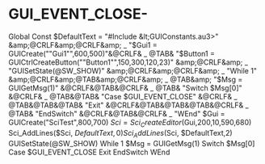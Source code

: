 # GUI_EVENT_CLOSE-
 Global Const $DefaultText = "#Include &lt;GUIConstants.au3>" &amp;@CRLF&amp;@CRLF&amp; _     "$Gui1 = GUICreate(""Gui1"",600,500)"&amp;@CRLF&amp; _     @TAB&amp;  "$Button1 = GUICtrlCreateButton(""Button1"",150,300,120,23)" &amp;@CRLF&amp; _     "GUISetState(@SW_SHOW)" &amp;@CRLF&amp;@CRLF&amp; _     "While 1" &amp;@CRLF&amp;@TAB&amp;@CRLF&amp; _     @TAB&amp; "$Msg = GUIGetMsg(1)" &amp;@CRLF&amp;@TAB&amp;@CRLF&amp; _     @TAB&amp; "Switch $Msg[0]" &amp;@CRLF&amp; _     @TAB&amp;@TAB&amp; "Case $GUI_EVENT_CLOSE" &amp;@CRLF&amp; _     @TAB&amp;@TAB&amp;@TAB&amp; "Exit" &amp;@CRLF&amp;@TAB&amp;@TAB&amp;@TAB&amp;@CRLF&amp; _     @TAB&amp; "EndSwitch" &amp;@CRLF&amp;@TAB&amp;@CRLF&amp; _     "WEnd"  $Gui = GUICreate("SciTest",800,700)          $Sci = Sci_CreateEditor($Gui,200,10,590,680)     Sci_AddLines($Sci, $DefaultText,0)     Sci_AddLines($Sci, $DefaultText,2)      GUISetState(@SW_SHOW)    While 1          $Msg = GUIGetMsg(1)     Switch $Msg[0]         Case $GUI_EVENT_CLOSE             Exit                  EndSwitch    WEnd

